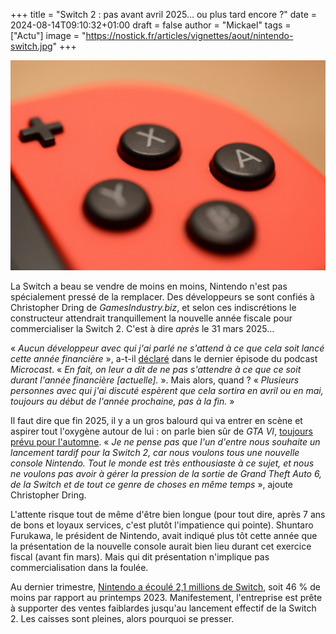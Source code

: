 +++
title = "Switch 2 : pas avant avril 2025… ou plus tard encore ?"
date = 2024-08-14T09:10:32+01:00
draft = false
author = "Mickael"
tags = ["Actu"]
image = "https://nostick.fr/articles/vignettes/aout/nintendo-switch.jpg"
+++

![Nintendo Switch](nintendo-switch.jpg "© 卡晨 (Unsplash)")

La Switch a beau se vendre de moins en moins, Nintendo n'est pas spécialement pressé de la remplacer. Des développeurs se sont confiés à Christopher Dring de *GamesIndustry.biz*, et selon ces indiscrétions le constructeur attendrait tranquillement la nouvelle année fiscale pour commercialiser la Switch 2. C'est à dire *après* le 31 mars 2025…

« *Aucun développeur avec qui j'ai parlé ne s'attend à ce que cela soit lancé cette année financière* », a-t-il [déclaré](https://www.gamesindustry.biz/krafton-saves-tango-gameworks-and-numbers-all-of-the-numbers-gi-microcast) dans le dernier épisode du podcast *Microcast*. « *En fait, on leur a dit de ne pas s'attendre à ce que ce soit durant l'année financière [actuelle].* ». Mais alors, quand ? « *Plusieurs personnes avec qui j'ai discuté espèrent que cela sortira en avril ou en mai, toujours au début de l'année prochaine, pas à la fin.* »

Il faut dire que fin 2025, il y a un gros balourd qui va entrer en scène et aspirer tout l'oxygène autour de lui : on parle bien sûr de *GTA VI*, [toujours prévu pour l'automne](https://nostick.fr/articles/2024/aout/0908-gta-vi-pas-report-automne-2025/). « *Je ne pense pas que l'un d'entre nous souhaite un lancement tardif pour la Switch 2, car nous voulons tous une nouvelle console Nintendo. Tout le monde est très enthousiaste à ce sujet, et nous ne voulons pas avoir à gérer la pression de la sortie de Grand Theft Auto 6, de la Switch et de tout ce genre de choses en même temps* », ajoute Christopher Dring.

L'attente risque tout de même d'être bien longue (pour tout dire, après 7 ans de bons et loyaux services, c'est plutôt l'impatience qui pointe). Shuntaro Furukawa, le président de Nintendo, avait indiqué plus tôt cette année que la présentation de la nouvelle console aurait bien lieu durant cet exercice fiscal (avant fin mars). Mais qui dit présentation n'implique pas commercialisation dans la foulée.

Au dernier trimestre, [Nintendo a écoulé 2,1 millions de Switch](https://nostick.fr/articles/2024/aout/0208-nintendo-switch-ventes-baisse/), soit 46 % de moins par rapport au printemps 2023. Manifestement, l'entreprise est prête à supporter des ventes faiblardes jusqu'au lancement effectif de la Switch 2. Les caisses sont pleines, alors pourquoi se presser.




